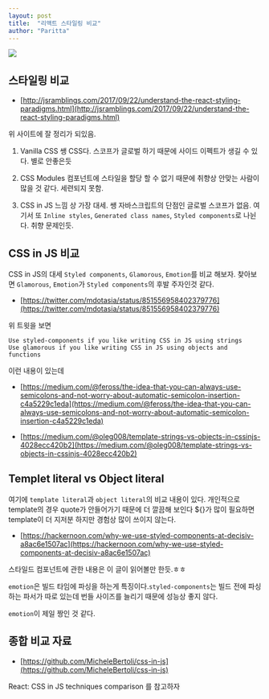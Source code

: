 ```yaml
---
layout: post
title:  "리액트 스타일링 비교"
author: "Paritta"
---
```

 
<img src='https://alligator.io/images/react/react-css.png'>

## 스타일링 비교

- [http://jsramblings.com/2017/09/22/understand-the-react-styling-paradigms.html](http://jsramblings.com/2017/09/22/understand-the-react-styling-paradigms.html)

위 사이트에 잘 정리가 되있음.

1. Vanilla CSS
쌩 CSS다. 스코프가 글로벌 하기 때문에 사이드 이펙트가 생길 수 있다. 별로 안좋은듯

2. CSS Modules
컴포넌트에 스타일을 할당 할 수 없기 때문에 취향상 안맞는 사람이 많을 것 같다. 세련되지 못함.

3. CSS in JS
느낌 상 가장 대세. 쌩 자바스크립트의 단점인 글로벌 스코프가 없음.
여기서 또 `Inline styles`, `Generated class names`, `Styled components`로 나뉜다.
취향 문제인듯.

## CSS in JS 비교

CSS in JS의 대세 `Styled components`, `Glamorous`, `Emotion`를 비교 해보자.
찾아보면 `Glamorous`, `Emotion`가 `Styled components`의 후발 주자인것 같다.

- [https://twitter.com/mdotasia/status/851556958402379776](https://twitter.com/mdotasia/status/851556958402379776)

위 트윗을 보면 

```
Use styled-components if you like writing CSS in JS using strings
Use glamorous if you like writing CSS in JS using objects and functions
```

이런 내용이 있는데 

- [https://medium.com/@feross/the-idea-that-you-can-always-use-semicolons-and-not-worry-about-automatic-semicolon-insertion-c4a5229c1eda](https://medium.com/@feross/the-idea-that-you-can-always-use-semicolons-and-not-worry-about-automatic-semicolon-insertion-c4a5229c1eda)

- [https://medium.com/@oleg008/template-strings-vs-objects-in-cssinjs-4028ecc420b2](https://medium.com/@oleg008/template-strings-vs-objects-in-cssinjs-4028ecc420b2)

## Templet literal vs Object literal

여기에 `template literal`과 `object literal`의 비교 내용이 있다.
개인적으로 template의 경우 quote가 안들어가기 때문에 더 깔끔해 보인다 ${}가 많이 필요하면 template이 더 지저분 하지만 경험상 많이 쓰이지 않는다.

- [https://hackernoon.com/why-we-use-styled-components-at-decisiv-a8ac6e1507ac](https://hackernoon.com/why-we-use-styled-components-at-decisiv-a8ac6e1507ac)

스타일드 컴포넌트에 관한 내용은 이 글이 읽어볼만 한듯.ㅎㅎ

`emotion`은 빌드 타임에 파싱을 하는게 특징이다.`styled-components`는 빌드 전에 파싱하는 파서가 따로 있는데 번들 사이즈를 늘리기 때문에 성능상 좋지 않다.

`emotion`이 제일 짱인 것 같다.

## 종합 비교 자료

- [https://github.com/MicheleBertoli/css-in-js](https://github.com/MicheleBertoli/css-in-js)

React: CSS in JS techniques comparison
를 참고하자